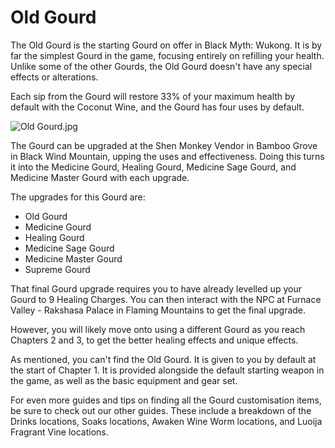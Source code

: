 # Old Gourd

The Old Gourd is the starting Gourd on offer in Black Myth: Wukong. It is by far the simplest Gourd in the game, focusing entirely on refilling your health. Unlike some of the other Gourds, the Old Gourd doesn't have any special effects or alterations. 

Each sip from the Gourd will restore 33% of your maximum health by default with the Coconut Wine, and the Gourd has four uses by default. 

![Old Gourd.jpg](https://oyster.ignimgs.com/mediawiki/apis.ign.com/black-myth-wukong/b/b7/Old_Gourd.jpg)

The Gourd can be upgraded at the Shen Monkey Vendor in Bamboo Grove in Black Wind Mountain, upping the uses and effectiveness. Doing this turns it into the Medicine Gourd, Healing Gourd, Medicine Sage Gourd, and Medicine Master Gourd with each upgrade. 

The upgrades for this Gourd are: 

  * Old Gourd
  * Medicine Gourd
  * Healing Gourd
  * Medicine Sage Gourd
  * Medicine Master Gourd
  * Supreme Gourd

That final Gourd upgrade requires you to have already levelled up your Gourd to 9 Healing Charges. You can then interact with the NPC at Furnace Valley - Rakshasa Palace in Flaming Mountains to get the final upgrade. 

However, you will likely move onto using a different Gourd as you reach Chapters 2 and 3, to get the better healing effects and unique effects. 

As mentioned, you can't find the Old Gourd. It is given to you by default at the start of Chapter 1. It is provided alongside the default starting weapon in the game, as well as the basic equipment and gear set. 

For even more guides and tips on finding all the Gourd customisation items, be sure to check out our other guides. These include a breakdown of the Drinks locations, Soaks locations, Awaken Wine Worm locations, and Luoija Fragrant Vine locations. 
